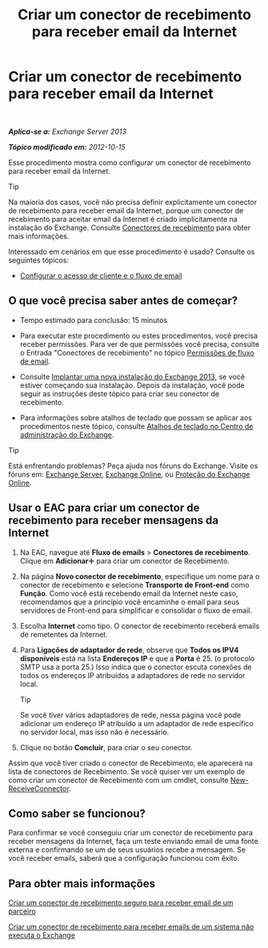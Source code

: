 ﻿---
title: 'Criar um conector de recebimento para receber email da Internet'
TOCTitle: Criar um conector de recebimento para receber email da Internet
ms:assetid: 534bbd32-a0db-4d50-9579-4933b156d7b3
ms:mtpsurl: https://technet.microsoft.com/pt-br/library/JJ657447(v=EXCHG.150)
ms:contentKeyID: 50485596
ms.date: 05/22/2018
mtps_version: v=EXCHG.150
ms.translationtype: MT
---

# Criar um conector de recebimento para receber email da Internet

 

_**Aplica-se a:** Exchange Server 2013_

_**Tópico modificado em:** 2012-10-15_

Esse procedimento mostra como configurar um conector de recebimento para receber email da Internet.


> [!TIP]
> Na maioria dos casos, você não precisa definir explicitamente um conector de recebimento para receber email da Internet, porque um conector de recebimento para aceitar email da Internet é criado implicitamente na instalação do Exchange. Consulte <A href="receive-connectors-exchange-2013-help.md">Conectores de recebimento</A> para obter mais informações.



Interessado em cenários em que esse procedimento é usado? Consulte os seguintes tópicos:

  - [Configurar o acesso de cliente e o fluxo de email](configure-mail-flow-and-client-access-exchange-2013-help.md)

## O que você precisa saber antes de começar?

  - Tempo estimado para conclusão: 15 minutos

  - Para executar este procedimento ou estes procedimentos, você precisa receber permissões. Para ver de que permissões você precisa, consulte o Entrada "Conectores de recebimento" no tópico [Permissões de fluxo de email](mail-flow-permissions-exchange-2013-help.md).

  - Consulte [Implantar uma nova instalação do Exchange 2013](deploy-a-new-installation-of-exchange-2013-exchange-2013-help.md), se você estiver começando sua instalação. Depois da instalação, você pode seguir as instruções deste tópico para criar seu conector de recebimento.

  - Para informações sobre atalhos de teclado que possam se aplicar aos procedimentos neste tópico, consulte [Atalhos de teclado no Centro de administração do Exchange](keyboard-shortcuts-in-the-exchange-admin-center-exchange-online-protection-help.md).


> [!TIP]
> Está enfrentando problemas? Peça ajuda nos fóruns do Exchange. Visite os fóruns em: <A href="https://go.microsoft.com/fwlink/p/?linkid=60612">Exchange Server</A>, <A href="https://go.microsoft.com/fwlink/p/?linkid=267542">Exchange Online</A>, ou <A href="https://go.microsoft.com/fwlink/p/?linkid=285351">Proteção do Exchange Online</A>.



## Usar o EAC para criar um conector de recebimento para receber mensagens da Internet

1.  Na EAC, navegue até **Fluxo de emails** \> **Conectores de recebimento**. Clique em **Adicionar**![Ícone Adicionar](images/JJ218640.c1e75329-d6d7-4073-a27d-498590bbb558(EXCHG.150).gif "Ícone Adicionar") para criar um conector de Recebimento.

2.  Na página **Novo conector de recebimento**, especifique um nome para o conector de recebimento e selecione **Transporte de Front-end** como **Função**. Como você está recebendo email da Internet neste caso, recomendamos que a princípio você encaminhe o email para seus servidores de Front-end para simplificar e consolidar o fluxo de email.

3.  Escolha **Internet** como tipo. O conector de recebimento receberá emails de remetentes da Internet.

4.  Para **Ligações de adaptador de rede**, observe que **Todos os IPV4 disponíveis** está na lista **Endereços IP** e que a **Porta** é 25. (o protocolo SMTP usa a porta 25.) Isso indica que o conector escuta conexões de todos os endereços IP atribuídos a adaptadores de rede no servidor local.
    

    > [!TIP]
    > Se você tiver vários adaptadores de rede, nessa página você pode adicionar um endereço IP atribuído a um adaptador de rede específico no servidor local, mas isso não é necessário.



5.  Clique no botão **Concluir**, para criar o seu conector.

Assim que você tiver criado o conector de Recebimento, ele aparecerá na lista de conectores de Recebimento. Se você quiser ver um exemplo de como criar um conector de Recebimento com um cmdlet, consulte [New-ReceiveConnector](https://technet.microsoft.com/pt-br/library/bb125139\(v=exchg.150\)).

## Como saber se funcionou?

Para confirmar se você conseguiu criar um conector de recebimento para receber mensagens da Internet, faça um teste enviando email de uma fonte externa e confirmando se um de seus usuários recebe a mensagem. Se você receber emails, saberá que a configuração funcionou com êxito.

## Para obter mais informações

[Criar um conector de recebimento seguro para receber email de um parceiro](create-a-secure-receive-connector-to-receive-email-from-a-partner-exchange-2013-help.md)

[Criar um conector de recebimento para receber emails de um sistema não executa o Exchange](create-a-receive-connector-to-receive-email-from-a-system-not-running-exchange-exchange-2013-help.md)

